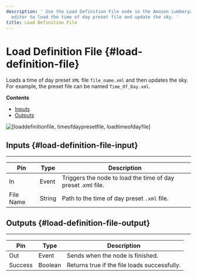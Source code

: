 ```yaml
---
description: ' Use the Load Definition File node in the Amazon Lumberyard Script Canvas
  editor to load the time of day preset file and update the sky. '
title: Load Definition File
---
```

# Load Definition File {#load-definition-file}

Loads a time of day preset `XML` file `file_name.xml` and then updates the sky\. For example, the preset file can be named `Time_Of_Day.xml`\.

**Contents**
+ [Inputs](#load-definition-file-input)
+ [Outputs](#load-definition-file-output)

![\[loaddefinitionfile, timeofdaypresetfile, loadtimeofdayfile\]](/images/userguide/scripting/script-canvas/scriptcanvasnodes/script-canvas-load-definition-file-node.png)

## Inputs {#load-definition-file-input}


****

| Pin | Type | Description |
| --- | --- | --- |
| In | Event | Triggers the node to load the time of day preset \.xml file\. |
| File Name | String |  Path to the time of day preset `.xml` file\.  |

## Outputs {#load-definition-file-output}


****

| Pin | Type | Description |
| --- | --- | --- |
| Out | Event | Sends when the node is finished\. |
| Success | Boolean | Returns true if the file loads successfully\. |